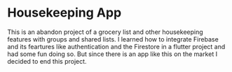 # Housekeeping App

This is an abandon project of a grocery list and other housekeeping features with groups and shared lists. I learned how to integrate Firebase and its feartures like authentication and the Firestore in a flutter project and had some fun doing so. But since there is an app like this on the market I decided to end this project.
